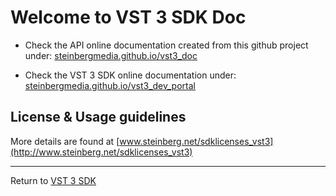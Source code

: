 # Welcome to VST 3 SDK Doc

* Check the API online documentation created from this github project under: [steinbergmedia.github.io/vst3_doc](https://steinbergmedia.github.io/vst3_doc)

* Check the VST 3 SDK online documentation under: [steinbergmedia.github.io/vst3_dev_portal](https://steinbergmedia.github.io/vst3_dev_portal/pages/index.html)

## License & Usage guidelines

More details are found at [www.steinberg.net/sdklicenses_vst3](http://www.steinberg.net/sdklicenses_vst3)

----
Return to [VST 3 SDK](https://github.com/steinbergmedia/vst3sdk)
